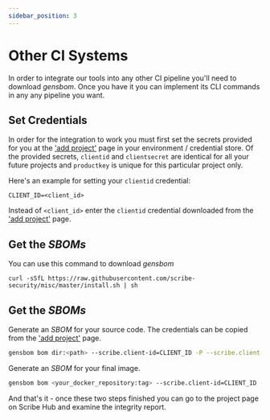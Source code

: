 ```yaml
---
sidebar_position: 3
---
```


# Other CI Systems

In order to integrate our tools into any other CI pipeline you'll need to download *gensbom*. Once you have it you can implement its CLI commands in any any pipeline you want.

## Set Credentials
In order for the integration to work you must first set the secrets provided for you at the <a href='https://beta.hub.scribesecurity.com'>'add project'</a> page in your environment / credential store. Of the provided secrets, `clientid` and `clientsecret` are identical for all your future projects and `productkey` is unique for this particular project only.

Here's an example for setting your `clientid` credential:
```
CLIENT_ID=<client_id>
```
Instead of `<client_id>` enter the `clientid` credential downloaded from the <a href='https://beta.hub.scribesecurity.com'>'add project'</a> page.

## Get the *SBOMs* 

You can use this command to download *gensbom*

```
curl -sSfL https://raw.githubusercontent.com/scribe-security/misc/master/install.sh | sh
```

## Get the *SBOMs* 

Generate an *SBOM* for your source code. The credentials can be copied from the <a href='https://beta.hub.scribesecurity.com'>'add project'</a> page.


```bash
gensbom bom dir:<path> --scribe.client-id=CLIENT_ID -P --scribe.client-secret=CLIENT_SECRET --scribe.productkey=PRODUCT_KEY -E -f -v
```

Generate an *SBOM* for your final image.

```bash
gensbom bom <your_docker_repository:tag> --scribe.client-id=CLIENT_ID -P --scribe.client-secret=CLIENT_SECRET --scribe.productkey=PRODUCT_KEY -E -f -v
```

And that's it - once these two steps finished you can go to the project page on Scribe Hub and examine the integrity report.